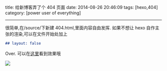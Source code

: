 title: 给新博客弄了个 404 页面
date: 2014-08-26 20:46:09
tags: [hexo,404]
category: [power user of everything]

---

很简单,在/source/下新建 404.html,里面内容自由发挥.
如果不想让 hexo 自作主张的渲染,可以在文件开始处加上

```markdown
## layout: false
```

Over.
可以在[这里](http://trainspott.in/404)看到效果哦

![](http://stariveer.qiniudn.com/index/404.jpg)

